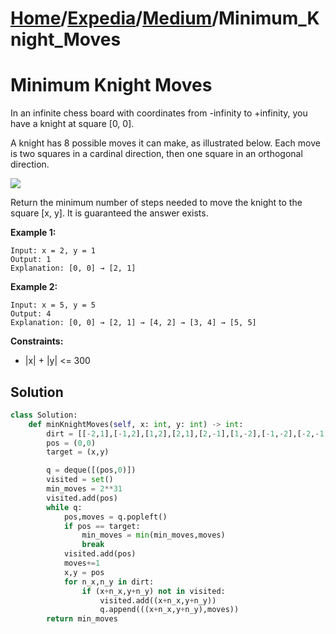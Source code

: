 # [Home](./../../..)/[Expedia](./../..)/[Medium](./..)/Minimum_Knight_Moves
<h1>Minimum Knight Moves</h1>

<p>
In an infinite chess board with coordinates from -infinity to +infinity, you have a knight at square [0, 0].

A knight has 8 possible moves it can make, as illustrated below. Each move is two squares in a cardinal direction, then one square in an orthogonal direction.

<img src="https://assets.leetcode.com/uploads/2018/10/12/knight.png">

Return the minimum number of steps needed to move the knight to the square [x, y].  It is guaranteed the answer exists.

</p>

<b>Example 1:</b>

    Input: x = 2, y = 1
    Output: 1
    Explanation: [0, 0] → [2, 1]
    
<b>Example 2:</b>

    Input: x = 5, y = 5
    Output: 4
    Explanation: [0, 0] → [2, 1] → [4, 2] → [3, 4] → [5, 5]

<b>Constraints:</b>

- |x| + |y| <= 300

<h2>Solution</h2>

```python
class Solution:
    def minKnightMoves(self, x: int, y: int) -> int:
        dirt = [[-2,1],[-1,2],[1,2],[2,1],[2,-1],[1,-2],[-1,-2],[-2,-1]]
        pos = (0,0)
        target = (x,y)

        q = deque([(pos,0)])
        visited = set()
        min_moves = 2**31
        visited.add(pos)
        while q:
            pos,moves = q.popleft()
            if pos == target:
                min_moves = min(min_moves,moves)
                break
            visited.add(pos)
            moves+=1
            x,y = pos
            for n_x,n_y in dirt:
                if (x+n_x,y+n_y) not in visited:
                    visited.add((x+n_x,y+n_y))
                    q.append(((x+n_x,y+n_y),moves))
        return min_moves
```
